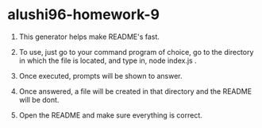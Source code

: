 # alushi96-homework-9

1. This generator helps make README's fast.

2. To use, just go to your command program of choice, go to the directory in which the file is located, and type in, node index.js .

3. Once executed, prompts will be shown to answer.

4. Once answered, a file will be created in that directory and the README will be dont.

5. Open the README and make sure everything is correct.